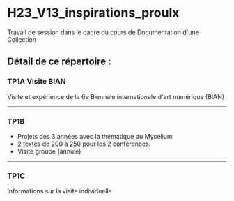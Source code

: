 # H23_V13_inspirations_proulx
Travail de session dans le cadre du cours de Documentation d'une Collection

## Détail de ce répertoire :

### TP1A Visite BIAN
Visite et expérience de la 6e Biennale internationale d'art numérique (BIAN)

--- 
### TP1B 
- Projets des 3 années avec la thématique du Mycélium
- 2 textes de 200 à 250 pour les 2 conférences.
- Visite groupe (annulé)

---

### TP1C
Informations sur la visite individuelle
